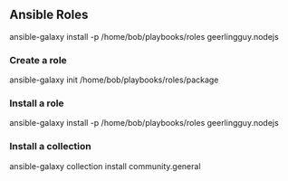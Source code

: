 ## Ansible Roles
ansible-galaxy install -p /home/bob/playbooks/roles geerlingguy.nodejs

### Create a role
ansible-galaxy init /home/bob/playbooks/roles/package



### Install a role
ansible-galaxy install -p /home/bob/playbooks/roles geerlingguy.nodejs

### Install a collection
ansible-galaxy collection install community.general
